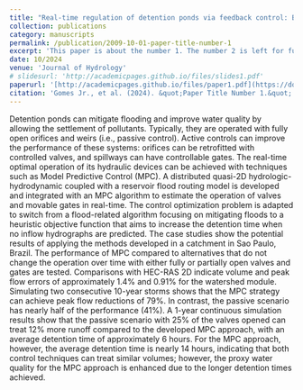 ```yaml
---
title: "Real-time regulation of detention ponds via feedback control: Balancing flood mitigation and water quality"
collection: publications
category: manuscripts
permalink: /publication/2009-10-01-paper-title-number-1
excerpt: 'This paper is about the number 1. The number 2 is left for future work.'
date: 10/2024
venue: 'Journal of Hydrology'
# slidesurl: 'http://academicpages.github.io/files/slides1.pdf'
paperurl: '[http://academicpages.github.io/files/paper1.pdf](https://doi.org/10.1016/j.jhydrol.2024.131866)'
citation: 'Gomes Jr., et al. (2024). &quot;Paper Title Number 1.&quot; <i>Journal 1</i>. 1(1).'
---
```


Detention ponds can mitigate flooding and improve water quality by allowing the settlement of pollutants. Typically, they are operated with fully open orifices and weirs (i.e., passive control). Active controls can improve the performance of these systems: orifices can be retrofitted with controlled valves, and spillways can have controllable gates.  The real-time optimal operation of its hydraulic devices can be achieved with techniques such as Model Predictive Control (MPC). A distributed quasi-2D hydrologic-hydrodynamic coupled with a reservoir flood routing model is developed and integrated with an MPC algorithm to estimate the operation of valves and movable gates in real-time. The control optimization problem is adapted to switch from a flood-related algorithm focusing on mitigating floods to a heuristic objective function that aims to increase the detention time when no inflow hydrographs are predicted. The case studies show the potential results of applying the methods developed in a catchment in Sao Paulo, Brazil. The performance of MPC compared to alternatives that do not change the operation over time with either fully or partially open valves and gates are tested. Comparisons with HEC-RAS 2D indicate volume and peak flow errors of approximately 1.4%  and 0.91% for the watershed module. Simulating two consecutive 10-year storms shows that the MPC strategy can achieve peak flow reductions of 79%. In contrast, the passive scenario has nearly half of the performance (41%). A 1-year continuous simulation results show that the passive scenario with 25% of the valves opened can treat 12% more runoff compared to the developed MPC approach, with an average detention time of approximately 6 hours. For the MPC approach, however, the average detention time is nearly 14 hours, indicating that both control techniques can treat similar volumes; however, the proxy water quality for the MPC approach is enhanced due to the longer detention times achieved. 
